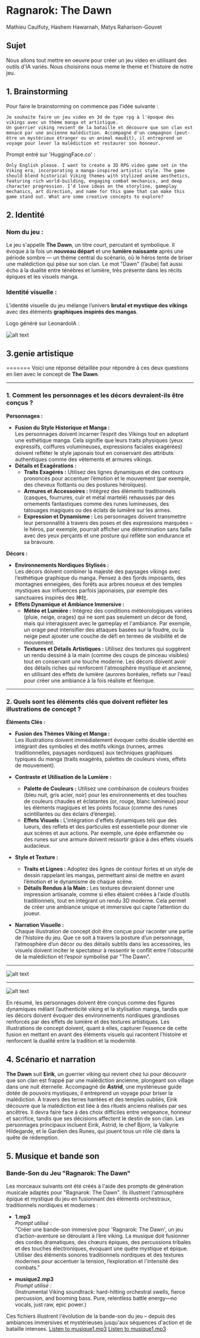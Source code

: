 # Ragnarok: The Dawn

Mathieu Caulfuty, Hashem Hawarnah, Matys Raharison-Gouvet

## Sujet

Nous allons tout mettre en oeuvre pour créer un jeu video en utilisant des outils d'IA variés.
Nous choisirons nous meme le theme et l'histoire de notre jeu.

## 1. Brainstorming

Pour faire le brainstorming on commence pas l'idée suivante :

```
Je souhaite faire un jeu video en 3d de type rpg à l'époque des vikings avec un thème manga et artistique.
Un guerrier viking revient de la bataille et découvre que son clan est menacé par une ancienne malédiction. Accompagné d'un compagnon (peut-être un mystérieux étranger ou un animal maudit), il entreprend un voyage pour lever la malédiction et restaurer son honneur.
```

Prompt entré sur 'HuggingFace.co' :

```
Only English please. I want to create a 3D RPG video game set in the Viking era, incorporating a manga-inspired artistic style. The game should blend historical Viking themes with stylized anime aesthetics, featuring rich world-building, engaging combat mechanics, and deep character progression. I’d love ideas on the storyline, gameplay mechanics, art direction, and name for this game that can make this game stand out. What are some creative concepts to explore?
```

## 2. Identité

### Nom du jeu :

Le jeu s'appelle **The Dawn**, un titre court, percutant et symbolique. Il évoque à la fois un **nouveau départ** et une **lumière naissante** après une période sombre — un thème central du scénario, où le héros tente de briser une malédiction qui pèse sur son clan. Le mot "Dawn" (l’aube) fait aussi écho à la dualité entre ténèbres et lumière, très présente dans les récits épiques et les visuels manga.

### Identité visuelle :

L’identité visuelle du jeu mélange l’univers **brutal et mystique des vikings** avec des éléments **graphiques inspirés des mangas**.

Logo généré sur LeonardoIA :

![alt text](image.png)

## 3.genie artistique

=======
Voici une réponse détaillée pour répondre à ces deux questions en lien avec le concept de **The Dawn**.

---

### 1. Comment les personnages et les décors devraient-ils être conçus ?

**Personnages :**

- **Fusion du Style Historique et Manga :**  
  Les personnages doivent incarner l’esprit des Vikings tout en adoptant une esthétique manga. Cela signifie que leurs traits physiques (yeux expressifs, coiffures volumineuses, expressions faciales exagérées) doivent refléter le style japonais tout en conservant des attributs authentiques comme des vêtements et armures vikings.
- **Détails et Exagérations :**
  - **Traits Exagérés :** Utilisez des lignes dynamiques et des contours prononcés pour accentuer l’émotion et le mouvement (par exemple, des cheveux flottants ou des postures héroïques).
  - **Armures et Accessoires :** Intégrez des éléments traditionnels (casques, fourrures, cuir et métal martelé) rehaussés par des ornements fantastiques comme des runes lumineuses, des tatouages magiques ou des éclats de lumière sur les armes.
  - **Expression et Dynamisme :** Les personnages doivent transmettre leur personnalité à travers des poses et des expressions marquées – le héros, par exemple, pourrait afficher une détermination sans faille avec des yeux perçants et une posture qui reflète son endurance et sa bravoure.

**Décors :**

- **Environnements Nordiques Stylisés :**  
  Les décors doivent combiner la majesté des paysages vikings avec l’esthétique graphique du manga. Pensez à des fjords imposants, des montagnes enneigées, des forêts aux arbres noueux et des temples mystiques aux influences parfois japonaises, par exemple des sanctuaires inspirés des 神社.
- **Effets Dynamique et Ambiance Immersive :**
  - **Météo et Lumière :** Intégrez des conditions météorologiques variées (pluie, neige, orages) qui ne sont pas seulement un décor de fond, mais qui interagissent avec le gameplay et l'ambiance. Par exemple, un orage peut intensifier des attaques basées sur la foudre, ou la neige peut ajouter une couche de défi en termes de visibilité et de mouvement.
  - **Textures et Détails Artistiques :** Utilisez des textures qui suggèrent un rendu dessiné à la main (comme des coups de pinceau visibles) tout en conservant une touche moderne. Les décors doivent avoir des détails riches qui renforcent l'atmosphère mystique et ancienne, en utilisant des effets de lumière (aurores boréales, reflets sur l'eau) pour créer une ambiance à la fois réaliste et féerique.

---

### 2. Quels sont les éléments clés que doivent refléter les illustrations de concept ?

**Éléments Clés :**

- **Fusion des Thèmes Viking et Manga :**  
  Les illustrations doivent immédiatement évoquer cette double identité en intégrant des symboles et des motifs vikings (runnes, armes traditionnelles, paysages nordiques) aux techniques graphiques typiques du manga (traits exagérés, palettes de couleurs vives, effets de mouvement).

- **Contraste et Utilisation de la Lumière :**

  - **Palette de Couleurs :** Utilisez une combinaison de couleurs froides (bleu nuit, gris acier, noir) pour les environnements et des touches de couleurs chaudes et éclatantes (or, rouge, blanc lumineux) pour les éléments magiques et les points focaux (comme des runes scintillantes ou des éclairs d’énergie).
  - **Effets Visuels :** L'intégration d'effets dynamiques tels que des lueurs, des reflets et des particules est essentielle pour donner vie aux scènes et aux actions. Par exemple, une épée enflammée ou des runes sur une armure doivent ressortir grâce à des effets visuels audacieux.

- **Style et Texture :**

  - **Traits et Lignes :** Adoptez des lignes de contour fortes et un style de dessin rappelant les mangas, permettant ainsi de mettre en avant l’émotion et le dynamisme de chaque scène.
  - **Détails Rendus à la Main :** Les textures devraient donner une impression artisanale, comme si elles étaient créées à l’aide d’outils traditionnels, tout en intégrant un rendu 3D moderne. Cela permet de créer une ambiance unique et immersive qui capte l’attention du joueur.

- **Narration Visuelle :**  
  Chaque illustration de concept doit être conçue pour raconter une partie de l'histoire du jeu. Que ce soit à travers la posture d’un personnage, l’atmosphère d’un décor ou des détails subtils dans les accessoires, les visuels doivent inciter le spectateur à ressentir le conflit entre l'obscurité de la malédiction et l’espoir symbolisé par "The Dawn".

---

![alt text](./3.genie%20artistique/1.png)

---

![alt text](/3.genie%20artistique/2.jpg)

En résumé, les personnages doivent être conçus comme des figures dynamiques mêlant l’authenticité viking et la stylisation manga, tandis que les décors doivent évoquer des environnements nordiques grandioses renforcés par des effets de lumière et des textures artistiques. Les illustrations de concept doivent, quant à elles, capturer l’essence de cette fusion en mettant en avant des éléments visuels qui racontent l'histoire et renforcent la dualité entre la tradition et la modernité.

## 4. Scénario et narration

**The Dawn** suit **Eirik**, un guerrier viking qui revient chez lui pour découvrir que son clan est frappé par une malédiction ancienne, plongeant son village dans une nuit éternelle. Accompagné de **Astrid**, une mystérieuse guide dotée de pouvoirs mystiques, il entreprend un voyage pour briser la malédiction. À travers des terres hantées et des temples oubliés, Eirik découvre que la malédiction est liée à des rituels anciens réalisés par ses ancêtres. Il devra faire face à des choix difficiles entre vengeance, honneur et sacrifice, tandis que ses décisions affectent le destin de son clan. Les personnages principaux incluent Eirik, Astrid, le chef Bjorn, la Valkyrie Hildegarde, et le Gardien des Runes, qui jouent tous un rôle clé dans la quête de rédemption.

## 5. Musique et bande son

### Bande-Son du Jeu "Ragnarok: The Dawn"

Les morceaux suivants ont été créés à l'aide des prompts de génération musicale adaptés pour "Ragnarok: The Dawn". Ils illustrent l'atmosphère épique et mystique du jeu en fusionnant des éléments orchestraux, traditionnels nordiques et modernes :

- **1.mp3**  
  _Prompt utilisé :_  
  "Créer une bande-son immersive pour 'Ragnarok: The Dawn', un jeu d’action-aventure se déroulant à l’ère viking. La musique doit fusionner des cordes dramatiques, des chœurs épiques, des percussions tribales et des touches électroniques, évoquant une quête mystique et épique. Utiliser des éléments sonores traditionnels nordiques et des textures modernes pour accentuer la tension, l’exploration et l'intensité des combats."

- **musique2.mp3**  
  _Prompt utilisé :_  
  (Instrumental Viking soundtrack: hard-hitting orchestral swells, fierce percussion, and booming bass. Pure, relentless battle energy—no vocals, just raw, epic power.)

Ces fichiers illustrent l'évolution de la bande-son du jeu – depuis des ambiances immersives et mystérieuses jusqu'aux séquences d'action et de bataille intenses.
[Listen to musique1.mp3](5.musique%20et%20son/1.mp3)
[Listen to musique1.mp3](5.musique%20et%20son/2.mp3)
